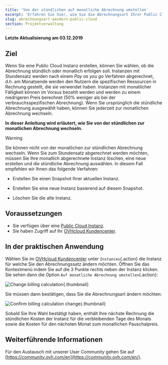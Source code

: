 ```yaml
---
title: 'Von der stündlichen auf monatliche Abrechnung umstellen'
excerpt: 'Erfahren Sie hier, wie Sie die Abrechnungsart Ihrer Public Cloud Instanz ändern'
slug: abrechnungsart-aendern-public-cloud
section: Projektverwaltung
---
```


**Letzte Aktualisierung am 03.12.2019**

## Ziel

Wenn Sie eine Public Cloud Instanz erstellen, können Sie wählen, ob die Abrechnung stündlich oder monatlich erfolgen soll. Instanzen mit Stundensatz werden nach einem _Pay as you go_ Verfahren abgerechnet, d.h. am Monatsende werden den Nutzern die spezifischen Ressourcen in Rechnung gestellt, die sie verwendet haben. Instanzen mit monatlicher Fälligkeit können im Voraus bezahlt werden und werden zu einem niedrigeren Preis berechnet (50% weniger als bei der verbrauchsspezifischen Abrechnung). Wenn Sie ursprünglich die stündliche Abrechnung ausgewählt haben, können Sie jederzeit zur monatlichen Abrechnung wechseln.

**In dieser Anleitung wird erläutert, wie Sie von der stündlichen zur monatlichen Abrechnung wechseln.**

> [!warning]
>
> Sie können nicht von der monatlichen zur stündlichen Abrechnung wechseln. Wenn Sie zum Stundensatz abgerechnet werden möchten, müssen Sie Ihre monatlich abgerechnete Instanz löschen, eine neue erstellen und die stündliche Abrechnung auswählen. In diesem Fall empfehlen wir Ihnen das folgende Verfahren:
>
>- Erstellen Sie einen Snapshot Ihrer aktuellen Instanz.
>
>- Erstellen Sie eine neue Instanz basierend auf diesem Snapshot.
>
>- Löschen Sie die alte Instanz.
>

## Voraussetzungen

- Sie verfügen über eine [Public Cloud Instanz](https://www.ovhcloud.com/de/public-cloud).
- Sie haben Zugriff auf Ihr [OVHcloud Kundencenter](https://www.ovh.com/auth/?action=gotomanager&from=https://www.ovh.de/&ovhSubsidiary=de).


## In der praktischen Anwendung

Wählen Sie im [OVHcloud Kundencenter](https://www.ovh.com/auth/?action=gotomanager&from=https://www.ovh.de/&ovhSubsidiary=de) unter `Instances`{.action} die Instanz für welche Sie den Abrechnungssatz ändern möchten. Öffnen Sie das Kontextmenü indem Sie auf die 3 Punkte rechts neben der Instanz klicken. Sie sehen dann die Option `Auf monatliche Abrechnung umstellen`{.action}:

![Change billing calculation](images/switch.png){.thumbnail}

Sie müssen dann bestätigen, dass Sie die Abrechnungsart ändern möchten:

![Confirm billing calculation change](images/switch1.png){.thumbnail}

Sobald Sie Ihre Wahl bestätigt haben, enthält Ihre nächste Rechnung die stündlichen Kosten der Instanz für die verbleibenden Tage des Monats sowie die Kosten für den nächsten Monat zum monatlichen Pauschalpreis.


## Weiterführende Informationen

Für den Austausch mit unserer User Community gehen Sie auf [https://community.ovh.com/en](https://community.ovh.com/en/).